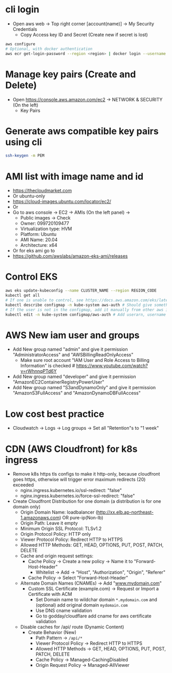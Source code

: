 cli login
=====
* Open aws web -> Top right corner [account(name)] -> My Security Credentials
  * Copy Access key ID and Secret (Create new if secret is lost)
```sh
aws configure
# Optional, with docker authentication
aws ecr get-login-password --region <region> | docker login --username AWS --password-stdin <aws_account_id>.dkr.ecr.<region>.amazonaws.com
```

Manage key pairs (Create and Delete)
=====
* Open https://console.aws.amazon.com/ec2 -> NETWORK & SECURITY (On the left)
  * Key Pairs

Generate aws compatible key pairs using cli
=====
```sh
ssh-keygen -m PEM
```

AMI list with image name and id
=====
* https://thecloudmarket.com
* Or ubuntu-only
* https://cloud-images.ubuntu.com/locator/ec2/
* Or
* Go to aws console -> EC2 -> AMIs (On the left panel) ->
  * Public images -> Check
  * Owner: 099720109477
  * Virtualization type: HVM
  * Platform: Ubuntu
  * AMI Name: 20.04
  * Architecture: x64
* Or for eks ami go to
* https://github.com/awslabs/amazon-eks-ami/releases

Control EKS
=====
```sh
aws eks update-kubeconfig --name CLUSTER_NAME --region REGION_CODE
kubectl get all
# If one is unable to control, see https://docs.aws.amazon.com/eks/latest/userguide/add-user-role.html
kubectl describe configmap -n kube-system aws-auth # Should give something like this - userarn: arn:aws:iam::xxxxxxxxx:user/Joeky
# If the user is not in the configmap, add it manually from other aws iam user who has the permission to edit the configmap
kubectl edit -n kube-system configmap/aws-auth # Add userarn, username and groups undert the "mapUsers" field
```

AWS New iam user and groups
=====
* Add New group named "admin" and give it permission "AdministratorAccess" and "AWSBillingReadOnlyAccess"
  * Make sure root account "IAM User and Role Access to Billing Information" is checked # https://www.youtube.com/watch?v=rWhnnqPTd6Y
* Add New group named "developer" and give it permission "AmazonEC2ContainerRegistryPowerUser"
* Add New group named "S3andDynamoOnly" and give it permission "AmazonS3FullAccess" and "AmazonDynamoDBFullAccess"

Low cost best practice
=====
* Cloudwatch -> Logs -> Log groups -> Set all "Retention"s to "1 week"

CDN (AWS Cloudfront) for k8s ingress
=====
* Remove k8s https tls configs to make it http-only, because cloudfront goes https, otherwise will trigger error maximum redirects (20) exceeded
  * nginx.ingress.kubernetes.io/ssl-redirect: "false"
  * nginx.ingress.kubernetes.io/force-ssl-redirect: "false"
* Create Cloudfront Distribution for one domain (a distribution is for one domain only)
  * Origin Domain Name: loadbalancer (http://xx.elb.ap-northeast-1.amazonaws.com) OR pure-ip(Non-lb)
  * Origin Path: Leave it empty
  * Minimum Origin SSL Protocol: TLSv1.2
  * Origin Protocol Policy: HTTP only
  * Viewer Protocol Policy: Redirect HTTP to HTTPS
  * Allowed HTTP Methods: GET, HEAD, OPTIONS, PUT, POST, PATCH, DELETE
  * Cache and origin request settings:
    * Cache Policy -> Create a new policy -> Name it to "Forward-Host-Header"
      * Whitelist -> Add -> "Host", "Authorization", "Origin", "Referer"
    * Cache Policy -> Select "Forward-Host-Header"
  * Alternate Domain Names (CNAMEs) -> Add "www.mydomain.com"
    * Custom SSL Certificate (example.com) -> Request or Import a Certificate with ACM
      * Set Domain name to wildchar domain `*.mydomain.com` and (optional) add original domain `mydomain.com`
      * Use DNS cname validation
      * Go to godday/cloudflare add cname for aws certificate validation
  * Disable caches for /api/ route (Dynamic Content)
    * Create Behavior (New)
      * Path Pattern -> `/api/*`
      * Viewer Protocol Policy -> Redirect HTTP to HTTPS
      * Allowed HTTP Methods -> GET, HEAD, OPTIONS, PUT, POST, PATCH, DELETE
      * Cache Policy -> Managed-CachingDisabled
      * Origin Request Policy -> Managed-AllViewer
